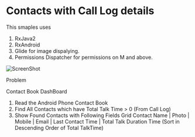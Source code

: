 # Contacts with Call Log details
This smaples uses

1. RxJava2
2. RxAndroid
3. Glide for image dispalying.
4. Permissions Dispatcher for permissions on M and above.



![ScreenShot](https://github.com/raghunandankavi2010/SamplesAndroid/blob/master/ContactsDashBoard_Raghunandan/device-2017-05-11-001533.png)

Problem

Contact Book DashBoard	

1. Read the Android Phone Contact Book
2. Find All Contacts which have Total Talk Time > 0 (From Call Log) 
3. Show Found Contacts with Following Fields Grid 
Contact Name | Photo | Mobile | Email | Last Contact Time | Total Talk Duration Time (Sort in Descending Order of Total TalkTime)




